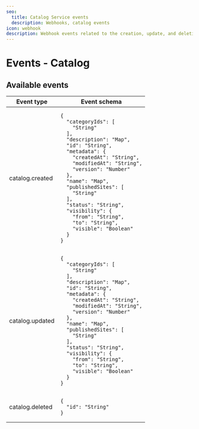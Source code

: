 ```yaml
---
seo:
  title: Catalog Service events
  description: Webhooks, catalog events
icon: webhook
description: Webhook events related to the creation, update, and deletion of a catalog.
---
```


# Events - Catalog

## Available events

<table><thead><tr><th>Event type</th><th>Event schema</th></tr></thead><tbody><tr><td>catalog.created</td><td><pre class="language-json"><code class="lang-json">{
  "categoryIds": [
    "String"
  ],
  "description": "Map",
  "id": "String",
  "metadata": {
    "createdAt": "String",
    "modifiedAt": "String",
    "version": "Number"
  },
  "name": "Map",
  "publishedSites": [
    "String"
  ],
  "status": "String",
  "visibility": {
    "from": "String",
    "to": "String",
    "visible": "Boolean"
  }  
}
</code></pre></td></tr><tr><td>catalog.updated</td><td><pre class="language-json"><code class="lang-json">{
  "categoryIds": [
    "String"
  ],
  "description": "Map",
  "id": "String",
  "metadata": {
    "createdAt": "String",
    "modifiedAt": "String",
    "version": "Number"
  },
  "name": "Map",
  "publishedSites": [
    "String"
  ],
  "status": "String",
  "visibility": {
    "from": "String",
    "to": "String",
    "visible": "Boolean"
  }  
}
</code></pre></td></tr><tr><td>catalog.deleted</td><td><pre class="language-json"><code class="lang-json">{
  "id": "String"
}
</code></pre></td></tr></tbody></table>
